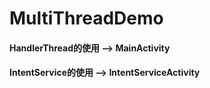 # MultiThreadDemo

#### HandlerThread的使用 --> MainActivity
#### IntentService的使用 --> IntentServiceActivity
